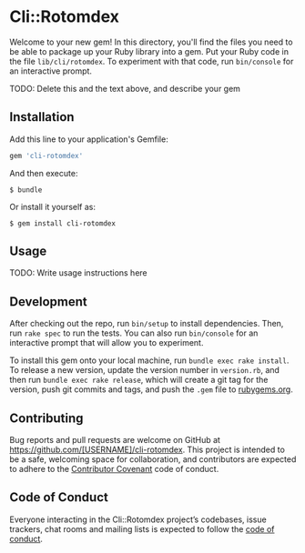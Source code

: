 # Cli::Rotomdex

Welcome to your new gem! In this directory, you'll find the files you need to be able to package up your Ruby library into a gem. Put your Ruby code in the file `lib/cli/rotomdex`. To experiment with that code, run `bin/console` for an interactive prompt.

TODO: Delete this and the text above, and describe your gem

## Installation

Add this line to your application's Gemfile:

```ruby
gem 'cli-rotomdex'
```

And then execute:

    $ bundle

Or install it yourself as:

    $ gem install cli-rotomdex

## Usage

TODO: Write usage instructions here

## Development

After checking out the repo, run `bin/setup` to install dependencies. Then, run `rake spec` to run the tests. You can also run `bin/console` for an interactive prompt that will allow you to experiment.

To install this gem onto your local machine, run `bundle exec rake install`. To release a new version, update the version number in `version.rb`, and then run `bundle exec rake release`, which will create a git tag for the version, push git commits and tags, and push the `.gem` file to [rubygems.org](https://rubygems.org).

## Contributing

Bug reports and pull requests are welcome on GitHub at https://github.com/[USERNAME]/cli-rotomdex. This project is intended to be a safe, welcoming space for collaboration, and contributors are expected to adhere to the [Contributor Covenant](http://contributor-covenant.org) code of conduct.

## Code of Conduct

Everyone interacting in the Cli::Rotomdex project’s codebases, issue trackers, chat rooms and mailing lists is expected to follow the [code of conduct](https://github.com/[USERNAME]/cli-rotomdex/blob/master/CODE_OF_CONDUCT.md).
